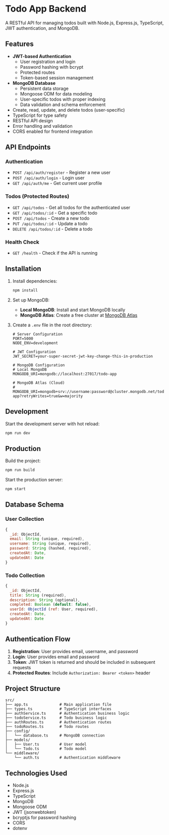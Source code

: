 # Todo App Backend

A RESTful API for managing todos built with Node.js, Express.js, TypeScript, JWT authentication, and MongoDB.

## Features

- **JWT-based Authentication**
  - User registration and login
  - Password hashing with bcrypt
  - Protected routes
  - Token-based session management
- **MongoDB Database**
  - Persistent data storage
  - Mongoose ODM for data modeling
  - User-specific todos with proper indexing
  - Data validation and schema enforcement
- Create, read, update, and delete todos (user-specific)
- TypeScript for type safety
- RESTful API design
- Error handling and validation
- CORS enabled for frontend integration

## API Endpoints

### Authentication

- `POST /api/auth/register` - Register a new user
- `POST /api/auth/login` - Login user
- `GET /api/auth/me` - Get current user profile

### Todos (Protected Routes)

- `GET /api/todos` - Get all todos for the authenticated user
- `GET /api/todos/:id` - Get a specific todo
- `POST /api/todos` - Create a new todo
- `PUT /api/todos/:id` - Update a todo
- `DELETE /api/todos/:id` - Delete a todo

### Health Check

- `GET /health` - Check if the API is running

## Installation

1. Install dependencies:
   ```bash
   npm install
   ```

2. Set up MongoDB:
   - **Local MongoDB**: Install and start MongoDB locally
   - **MongoDB Atlas**: Create a free cluster at [MongoDB Atlas](https://www.mongodb.com/atlas)

3. Create a `.env` file in the root directory:
   ```
   # Server Configuration
   PORT=5000
   NODE_ENV=development

   # JWT Configuration
   JWT_SECRET=your-super-secret-jwt-key-change-this-in-production

   # MongoDB Configuration
   # Local MongoDB
   MONGODB_URI=mongodb://localhost:27017/todo-app

   # MongoDB Atlas (Cloud)
   # MONGODB_URI=mongodb+srv://username:password@cluster.mongodb.net/todo-app?retryWrites=true&w=majority
   ```

## Development

Start the development server with hot reload:
```bash
npm run dev
```

## Production

Build the project:
```bash
npm run build
```

Start the production server:
```bash
npm start
```

## Database Schema

### User Collection
```javascript
{
  _id: ObjectId,
  email: String (unique, required),
  username: String (unique, required),
  password: String (hashed, required),
  createdAt: Date,
  updatedAt: Date
}
```

### Todo Collection
```javascript
{
  _id: ObjectId,
  title: String (required),
  description: String (optional),
  completed: Boolean (default: false),
  userId: ObjectId (ref: User, required),
  createdAt: Date,
  updatedAt: Date
}
```

## Authentication Flow

1. **Registration**: User provides email, username, and password
2. **Login**: User provides email and password
3. **Token**: JWT token is returned and should be included in subsequent requests
4. **Protected Routes**: Include `Authorization: Bearer <token>` header

## Project Structure

```
src/
├── app.ts              # Main application file
├── types.ts            # TypeScript interfaces
├── authService.ts      # Authentication business logic
├── todoService.ts      # Todo business logic
├── authRoutes.ts       # Authentication routes
├── todoRoutes.ts       # Todo routes
├── config/
│   └── database.ts     # MongoDB connection
├── models/
│   ├── User.ts         # User model
│   └── Todo.ts         # Todo model
└── middleware/
    └── auth.ts         # Authentication middleware
```

## Technologies Used

- Node.js
- Express.js
- TypeScript
- MongoDB
- Mongoose ODM
- JWT (jsonwebtoken)
- bcryptjs for password hashing
- CORS
- dotenv 
